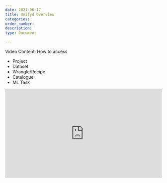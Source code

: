```yaml
---
date: 2021-06-17
title: Unifyd Overview
categories:
order_number:
description:
type: Document

---
```



Video Content: How to access
* Project
* Dataset
* Wrangle/Recipe
* Catalogue
* ML Task


<div style="position: relative; padding-bottom: 56.25%; height: 0;"><iframe src="https://www.loom.com/embed/e5dcf081f900467385a8427c4c6149fd" frameborder="0" webkitallowfullscreen mozallowfullscreen allowfullscreen style="position: absolute; top: 0; left: 0; width: 100%; height: 100%;"></iframe></div>
